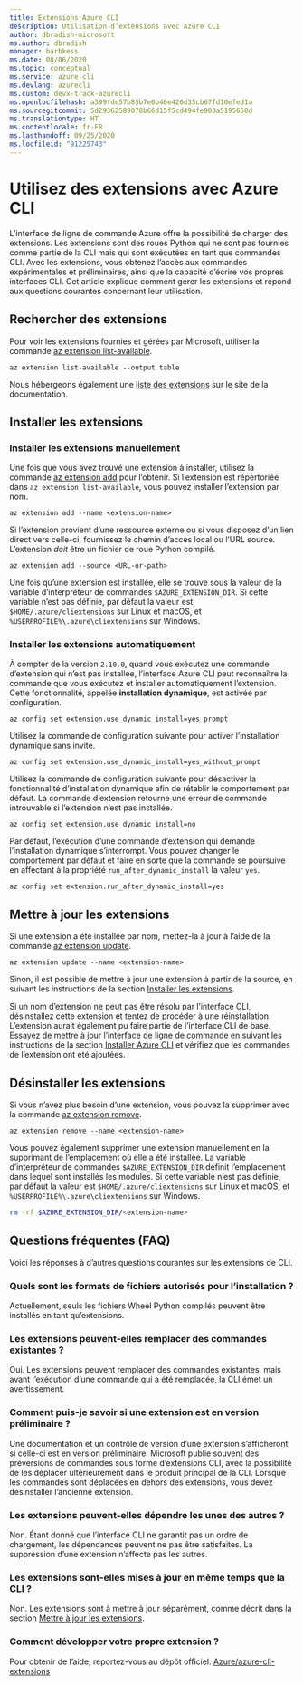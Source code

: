 ```yaml
---
title: Extensions Azure CLI
description: Utilisation d’extensions avec Azure CLI
author: dbradish-microsoft
ms.author: dbradish
manager: barbkess
ms.date: 08/06/2020
ms.topic: conceptual
ms.service: azure-cli
ms.devlang: azurecli
ms.custom: devx-track-azurecli
ms.openlocfilehash: a399fde57b85b7e0b46e426d35cb67fd10efed1a
ms.sourcegitcommit: 5d29362589078b66d15f5cd494fe903a5195658d
ms.translationtype: HT
ms.contentlocale: fr-FR
ms.lasthandoff: 09/25/2020
ms.locfileid: "91225743"
---
```

# <a name="use-extensions-with-azure-cli"></a>Utilisez des extensions avec Azure CLI 

L’interface de ligne de commande Azure offre la possibilité de charger des extensions. Les extensions sont des roues Python qui ne sont pas fournies comme partie de la CLI mais qui sont exécutées en tant que commandes CLI.
Avec les extensions, vous obtenez l’accès aux commandes expérimentales et préliminaires, ainsi que la capacité d’écrire vos propres interfaces CLI. Cet article explique comment gérer les extensions et répond aux questions courantes concernant leur utilisation.

## <a name="find-extensions"></a>Rechercher des extensions

Pour voir les extensions fournies et gérées par Microsoft, utiliser la commande [az extension list-available](/cli/azure/extension#az-extension-list-available).

```azurecli-interactive
az extension list-available --output table
```

Nous hébergeons également une [liste des extensions](azure-cli-extensions-list.md) sur le site de la documentation.

## <a name="install-extensions"></a>Installer les extensions

### <a name="install-extensions-manually"></a>Installer les extensions manuellement

Une fois que vous avez trouvé une extension à installer, utilisez la commande [az extension add](/cli/azure/extension#az-extension-add) pour l’obtenir. Si l’extension est répertoriée dans `az extension list-available`, vous pouvez installer l’extension par nom.

```azurecli-interactive
az extension add --name <extension-name>
```

Si l’extension provient d’une ressource externe ou si vous disposez d’un lien direct vers celle-ci, fournissez le chemin d’accès local ou l’URL source. L’extension _doit_ être un fichier de roue Python compilé.

```azurecli-interactive
az extension add --source <URL-or-path>
```

Une fois qu’une extension est installée, elle se trouve sous la valeur de la variable d’interpréteur de commandes `$AZURE_EXTENSION_DIR`. Si cette variable n’est pas définie, par défaut la valeur est `$HOME/.azure/cliextensions` sur Linux et macOS, et `%USERPROFILE%\.azure\cliextensions` sur Windows.

### <a name="install-extensions-automatically"></a>Installer les extensions automatiquement

À compter de la version `2.10.0`, quand vous exécutez une commande d’extension qui n’est pas installée, l’interface Azure CLI peut reconnaître la commande que vous exécutez et installer automatiquement l’extension. Cette fonctionnalité, appelée **installation dynamique**, est activée par configuration.
```azurecli-interactive
az config set extension.use_dynamic_install=yes_prompt
```

Utilisez la commande de configuration suivante pour activer l’installation dynamique sans invite.
```azurecli-interactive
az config set extension.use_dynamic_install=yes_without_prompt
```

Utilisez la commande de configuration suivante pour désactiver la fonctionnalité d’installation dynamique afin de rétablir le comportement par défaut. La commande d’extension retourne une erreur de commande introuvable si l’extension n’est pas installée.
```azurecli-interactive
az config set extension.use_dynamic_install=no
```

Par défaut, l’exécution d’une commande d’extension qui demande l’installation dynamique s’interrompt. Vous pouvez changer le comportement par défaut et faire en sorte que la commande se poursuive en affectant à la propriété `run_after_dynamic_install` la valeur `yes`.
```azurecli-interactive
az config set extension.run_after_dynamic_install=yes
```

## <a name="update-extensions"></a>Mettre à jour les extensions

Si une extension a été installée par nom, mettez-la à jour à l’aide de la commande [az extension update](/cli/azure/extension#az-extension-update).

```azurecli-interactive
az extension update --name <extension-name>
```

Sinon, il est possible de mettre à jour une extension à partir de la source, en suivant les instructions de la section [Installer les extensions](#install-extensions).

Si un nom d’extension ne peut pas être résolu par l’interface CLI, désinstallez cette extension et tentez de procéder à une réinstallation. L’extension aurait également pu faire partie de l’interface CLI de base.
Essayez de mettre à jour l’interface de ligne de commande en suivant les instructions de la section [Installer Azure CLI](install-azure-cli.md) et vérifiez que les commandes de l’extension ont été ajoutées.

## <a name="uninstall-extensions"></a>Désinstaller les extensions

Si vous n’avez plus besoin d’une extension, vous pouvez la supprimer avec la commande [az extension remove](/cli/azure/extension#az-extension-remove).

```azurecli-interactive
az extension remove --name <extension-name>
```

Vous pouvez également supprimer une extension manuellement en la supprimant de l’emplacement où elle a été installée. La variable d’interpréteur de commandes `$AZURE_EXTENSION_DIR` définit l’emplacement dans lequel sont installés les modules.
Si cette variable n’est pas définie, par défaut la valeur est `$HOME/.azure/cliextensions` sur Linux et macOS, et `%USERPROFILE%\.azure\cliextensions` sur Windows.

```bash
rm -rf $AZURE_EXTENSION_DIR/<extension-name>
```

## <a name="faq"></a>Questions fréquentes (FAQ)

Voici les réponses à d’autres questions courantes sur les extensions de CLI.

### <a name="what-file-formats-are-allowed-for-installation"></a>Quels sont les formats de fichiers autorisés pour l’installation ?

Actuellement, seuls les fichiers Wheel Python compilés peuvent être installés en tant qu’extensions.

### <a name="can-extensions-replace-existing-commands"></a>Les extensions peuvent-elles remplacer des commandes existantes ?

Oui. Les extensions peuvent remplacer des commandes existantes, mais avant l’exécution d’une commande qui a été remplacée, la CLI émet un avertissement.

### <a name="how-can-i-tell-if-an-extension-is-in-pre-release"></a>Comment puis-je savoir si une extension est en version préliminaire ?

Une documentation et un contrôle de version d’une extension s’afficheront si celle-ci est en version préliminaire. Microsoft publie souvent des préversions de commandes sous forme d’extensions CLI, avec la possibilité de les déplacer ultérieurement dans le produit principal de la CLI. Lorsque les commandes sont déplacées en dehors des extensions, vous devez désinstaller l’ancienne extension. 

### <a name="can-extensions-depend-upon-each-other"></a>Les extensions peuvent-elles dépendre les unes des autres ?

Non. Étant donné que l’interface CLI ne garantit pas un ordre de chargement, les dépendances peuvent ne pas être satisfaites. La suppression d’une extension n’affecte pas les autres.

### <a name="are-extensions-updated-along-with-the-cli"></a>Les extensions sont-elles mises à jour en même temps que la CLI ?

Non. Les extensions sont à mettre à jour séparément, comme décrit dans la section [Mettre à jour les extensions](#update-extensions).

### <a name="how-to-develop-our-own-extension"></a>Comment développer votre propre extension ?
Pour obtenir de l’aide, reportez-vous au dépôt officiel. [Azure/azure-cli-extensions](https://github.com/Azure/azure-cli/tree/master/doc/extensions)